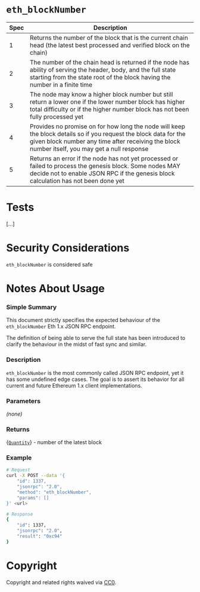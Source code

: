 # `eth_blockNumber`

| Spec | Description  |
| ----------- | --------------------------------------------------- |
| 1 |  Returns the number of the block that is the current chain head (the latest best processed and verified block on the chain) |
| 2 |  The number of the chain head is returned if the node has ability of serving the header, body, and the full state starting from the state root of the block having the number in a finite time  |
| 3 | The node may know a higher block number but still return a lower one if the lower number block has higher total difficulty or if the higher number block has not been fully processed yet |
| 4 | Provides no promise on for how long the node will keep the block details so if you request the block data for the given block number any time after receiving the block number itself, you may get a null response |
| 5 | Returns an error if the node has not yet processed or failed to process the genesis block. Some nodes MAY decide not to enable JSON RPC if the genesis block calculation has not been done yet |

# Tests

[...]

# Security Considerations
`eth_blockNumber` is considered safe

# Notes About Usage


### Simple Summary
This document strictly specifies the expected behaviour of the `eth_blockNumber` Eth 1.x JSON RPC endpoint.

The definition of being able to serve the full state has been introduced to clarify the behaviour in the midst of fast sync and similar. 

### Description
`eth_blockNumber` is the most commonly called JSON RPC endpoint, yet it has some undefined edge cases. The goal is to assert its behavior for all current and future Ethereum 1.x client implementations.

### Parameters

_(none)_

### Returns

{[`Quantity`](./types/Quantity.md)} - number of the latest block

### Example

```sh
# Request
curl -X POST --data '{
    "id": 1337,
    "jsonrpc": "2.0",
    "method": "eth_blockNumber",
    "params": []
}' <url>

# Response
{
    "id": 1337,
    "jsonrpc": "2.0",
    "result": "0xc94"
}
```


# Copyright
Copyright and related rights waived via [CC0](https://creativecommons.org/publicdomain/zero/1.0/).
